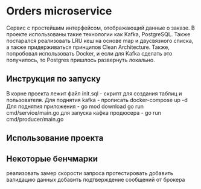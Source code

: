 # Orders microservice

Сервис с простейшим интерфейсом, отображающий данные о заказе. В проекте использованы такие технологии как Kafka, PostgreSQL. Также постарался реализовать LRU кеш на основе map и двусвязного списка, а также придерживаться принципов Clean Architecture.
Также, попробовал использовать Docker, и если для Kafka сделать это получилось, то Postgres пришлось развернуть локально.

## Инструкция по запуску

В корне проекта лежит файл init.sql - скрипт для создания таблиц и пользователя.
Для поднятия kafka - прописать docker-compose up -d
Для поднятия приложения - go mod download
go run cmd/service/main.go
для запуска кафка продюсера - go run cmd/producer/main.go
## Использование проекта

## Некоторые бенчмарки


реализовать замер скорости запроса
протестировать 
добавить валидацию данных 
добавить подтверждение сообщений от брокера